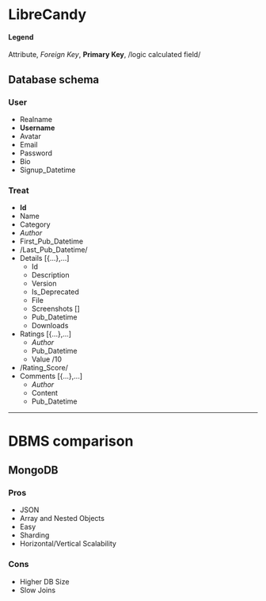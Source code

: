 # LibreCandy

#### Legend

Attribute, *Foreign Key*, **Primary Key**, /logic calculated field/

## Database schema

### User

- Realname
- **Username**
- Avatar
- Email
- Password
- Bio
- Signup_Datetime

### Treat

- **Id**
- Name
- Category
- *Author*
- First_Pub_Datetime
- /Last_Pub_Datetime/
- Details [{...},...]
  - Id
  - Description
  - Version
  - Is_Deprecated
  - File
  - Screenshots []
  - Pub_Datetime
  - Downloads
- Ratings [{...},...]
  - *Author*
  - Pub_Datetime
  - Value /10
- /Rating_Score/
- Comments [{...},...]
  - *Author*
  - Content
  - Pub_Datetime

***

# DBMS comparison

## MongoDB

### Pros

- JSON
- Array and Nested Objects
- Easy
- Sharding
- Horizontal/Vertical Scalability

### Cons

- Higher DB Size
- Slow Joins
